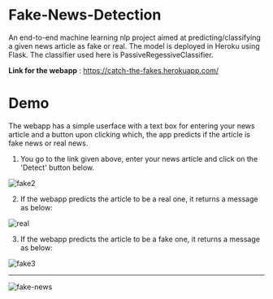 # Fake-News-Detection

An end-to-end machine learning nlp project aimed at predicting/classifying a given news article as fake or real. The model is deployed in Heroku using Flask. The classifier used here is PassiveRegessiveClassifier.

**Link for the webapp** : https://catch-the-fakes.herokuapp.com/

# Demo

The webapp has a simple userface with a text box for entering your news article and a button upon clicking which, the app predicts if the article is fake news or real news.

1. You go to the link given above, enter your news article and click on the 'Detect' button below.

![fake2](https://user-images.githubusercontent.com/77207245/132998592-0551104a-9a0f-4498-8fbe-96b53ea47a21.PNG)

2. If the webapp predicts the article to be a real one, it returns a message as below:

![real](https://user-images.githubusercontent.com/77207245/132998610-b6b26f60-443e-4207-a2bd-287d7ae3713b.png)

3. If the webapp predicts the article to be a fake one, it returns a message as below:

![fake3](https://user-images.githubusercontent.com/77207245/132998619-319c3470-1891-4c7b-9187-eadb7574e5ca.PNG)

*******************

![fake-news](https://user-images.githubusercontent.com/77207245/132998643-7e068d64-ce30-4237-b542-6858dea33f1a.gif)



